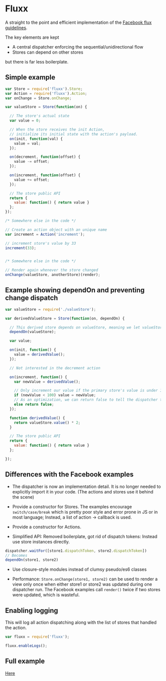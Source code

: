 
# Fluxx

A straight to the point and efficient implementation of the [Facebook flux guidelines](http://facebook.github.io/flux/docs/overview.html).

The key elements are kept
- A central dispatcher enforcing the sequential/unidirectional flow
- Stores can depend on other stores

but there is far less boilerplate.


## Simple example

```javascript
var Store = require('fluxx').Store;
var Action = require('fluxx').Action;
var onChange = Store.onChange;

var valueStore = Store(function(on) {

  // The store's actual state
  var value = 0;

  // When the store receives the init Action,
  // initialize its initial state with the action's payload.
  on(init, function(val) {
    value = val;
  });

  on(decrement, function(offset) {
    value -= offset;
  });

  on(increment, function(offset) {
    value += offset;
  });

  // The store public API
  return {
    value: function() { return value }
  };
});

/* Somewhere else in the code */

// Create an action object with an unique name
var increment = Action('increment');

// increment store's value by 33
increment(33);


/* Somewhere else in the code */

// Render again whenever the store changed
onChange(valueStore, anotherStore)(render);

```

## Example showing dependOn and preventing change dispatch

```javascript
var valueStore = require('./valueStore');

var derivedValueStore = Store(function(on, dependOn) {

  // This derived store depends on valueStore, meaning we let valueStore update itself first.
  dependOn(valueStore);

  var value;

  on(init, function() {
    value = derivedValue();
  });

  // Not interested in the decrement action

  on(increment, function() {
    var newValue = derivedValue();

    // Only increment our value if the primary store's value is under 100.
    if (newValue < 100) value = newValue;
    // As an optimization, we can return false to tell the dispatcher this store's state didn't actually change.
    else return false;
  });

  function derivedValue() {
    return valueStore.value() * 2;
  }

  // The store public API
  return {
    value: function() { return value }
  };

});

```


## Differences with the Facebook examples

- The dispatcher is now an implementation detail. It is no longer needed to explicitly import it in your code. (The actions and stores use it behind the scene)

- Provide a constructor for Stores. The examples encourage `switch/case/break` which is pretty poor style and error prone in JS or in most language; Instead, a list of action -> callback is used.

- Provide a constructor for Actions.

- Simplified API: Removed boilerplate, got rid of dispatch tokens: Instead use store instances directly.

```javascript
dispatcher.waitFor([store1.dispatchToken, store2.dispatchToken])
// Becomes
dependOn(store1, store2)
```

- Use closure-style modules instead of clumsy pseudo/es6 classes

- Performance: `Store.onChange(store1, store2)` can be used to render a view only once when either store1 or store2 was updated during one dispatcher run. The Facebook examples call `render()` twice if two stores were updated, which is wasteful.

## Enabling logging

This will log all action dispatching along with the list of stores that handled the action.

```javascript
var fluxx = require('fluxx');

fluxx.enableLogs();
```

## Full example

[Here](example/src)
